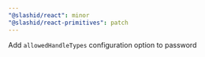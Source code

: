 ```yaml
---
"@slashid/react": minor
"@slashid/react-primitives": patch
---
```


Add `allowedHandleTypes` configuration option to password
